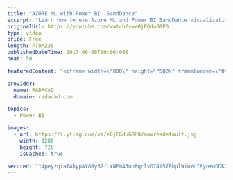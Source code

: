 ```yaml
---
title: "AZURE ML with Power BI  SandDance"
excerpt: "Learn how to use Azure ML and Power BI SandDance Visualization"
originalUrl: https://youtube.com/watch?v=eOjFGduG8P0
type: video
price: Free
length: PT8M23S
publishedDateTime: 2017-06-06T10:06:00Z
heat: 50

featuredContent: "<iframe width=\"800\" height=\"500\" frameborder=\"0\" src=\"https://www.youtube.com/embed/eOjFGduG8P0\" allow=\"accelerometer; autoplay; encrypted-media; gyroscope; picture-in-picture\" allowfullscreen></iframe>"

provider:
  name: RADACAD
  domain: radacad.com

topics:
  - Power BI

images:
  - url: https://i.ytimg.com/vi/eOjFGduG8P0/maxresdefault.jpg
    width: 1280
    height: 720
    isCached: true

secured: "14peyzqiaI4hypAY8Ry62fLxNEm43on8qclvG74i5f8hplWiw/oI8yn+uDDKO5aga+yux2EpSDUlIxLDIUsyqSloVUFtw3qQITrop8vHYMTZXi4UTxYLwO+9QZNZkynb4hRncNE9lmh2KcDhmXviAeTt8XSN5h+fZ+8TzspRHOJelVksOLtGVEG11w8xu4PiGIBd/IVL/yvoL03YBttZ6jrq9OLvDqE5B+Fd8ohhg5hEjh69+iJd1NVBx8+nPf+IzN1HbR9BlpUskybrJWiUaub6UDNMtEtrMNDpYUd1JQV7D5IWijNjsB/Tv08mqnVmDcGQiQJNpdVSt6wFp+uARVWUI+AkER4ynleh8Ahmcq9ch9bwQlOgYR9xMNg2Rowkqe9wbk7LFyDwBmtUK6ZVXCqt+AkjzLrcTYhKb1sCByo=;av7+Hpm6UwNb+ljELQDNCQ=="
---
```


